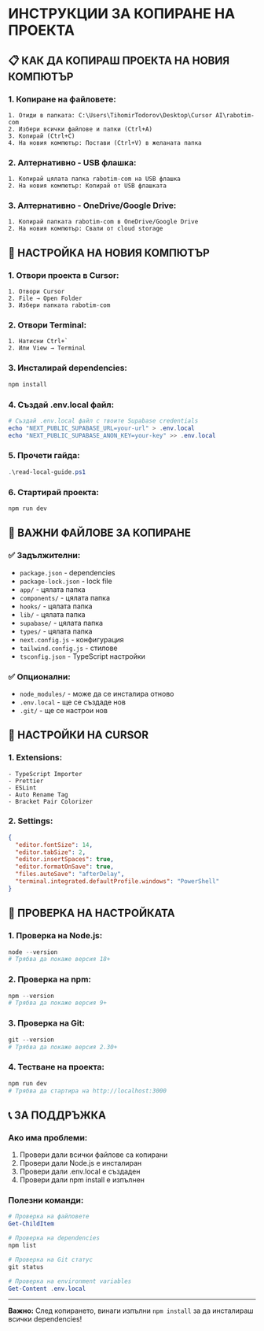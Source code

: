 # ИНСТРУКЦИИ ЗА КОПИРАНЕ НА ПРОЕКТА

## 📋 КАК ДА КОПИРАШ ПРОЕКТА НА НОВИЯ КОМПЮТЪР

### 1. **Копиране на файловете:**
```
1. Отиди в папката: C:\Users\TihomirTodorov\Desktop\Cursor AI\rabotim-com
2. Избери всички файлове и папки (Ctrl+A)
3. Копирай (Ctrl+C)
4. На новия компютър: Постави (Ctrl+V) в желаната папка
```

### 2. **Алтернативно - USB флашка:**
```
1. Копирай цялата папка rabotim-com на USB флашка
2. На новия компютър: Копирай от USB флашката
```

### 3. **Алтернативно - OneDrive/Google Drive:**
```
1. Копирай папката rabotim-com в OneDrive/Google Drive
2. На новия компютър: Свали от cloud storage
```

## 🚀 НАСТРОЙКА НА НОВИЯ КОМПЮТЪР

### 1. **Отвори проекта в Cursor:**
```
1. Отвори Cursor
2. File → Open Folder
3. Избери папката rabotim-com
```

### 2. **Отвори Terminal:**
```
1. Натисни Ctrl+`
2. Или View → Terminal
```

### 3. **Инсталирай dependencies:**
```powershell
npm install
```

### 4. **Създай .env.local файл:**
```powershell
# Създай .env.local файл с твоите Supabase credentials
echo "NEXT_PUBLIC_SUPABASE_URL=your-url" > .env.local
echo "NEXT_PUBLIC_SUPABASE_ANON_KEY=your-key" >> .env.local
```

### 5. **Прочети гайда:**
```powershell
.\read-local-guide.ps1
```

### 6. **Стартирай проекта:**
```powershell
npm run dev
```

## 📁 ВАЖНИ ФАЙЛОВЕ ЗА КОПИРАНЕ

### ✅ **Задължителни:**
- `package.json` - dependencies
- `package-lock.json` - lock file
- `app/` - цялата папка
- `components/` - цялата папка
- `hooks/` - цялата папка
- `lib/` - цялата папка
- `supabase/` - цялата папка
- `types/` - цялата папка
- `next.config.js` - конфигурация
- `tailwind.config.js` - стилове
- `tsconfig.json` - TypeScript настройки

### ✅ **Опционални:**
- `node_modules/` - може да се инсталира отново
- `.env.local` - ще се създаде нов
- `.git/` - ще се настрои нов

## 🔧 НАСТРОЙКИ НА CURSOR

### 1. **Extensions:**
```
- TypeScript Importer
- Prettier
- ESLint
- Auto Rename Tag
- Bracket Pair Colorizer
```

### 2. **Settings:**
```json
{
  "editor.fontSize": 14,
  "editor.tabSize": 2,
  "editor.insertSpaces": true,
  "editor.formatOnSave": true,
  "files.autoSave": "afterDelay",
  "terminal.integrated.defaultProfile.windows": "PowerShell"
}
```

## 🚨 ПРОВЕРКА НА НАСТРОЙКАТА

### 1. **Проверка на Node.js:**
```powershell
node --version
# Трябва да покаже версия 18+
```

### 2. **Проверка на npm:**
```powershell
npm --version
# Трябва да покаже версия 9+
```

### 3. **Проверка на Git:**
```powershell
git --version
# Трябва да покаже версия 2.30+
```

### 4. **Тестване на проекта:**
```powershell
npm run dev
# Трябва да стартира на http://localhost:3000
```

## 📞 ЗА ПОДДРЪЖКА

### Ако има проблеми:
1. Провери дали всички файлове са копирани
2. Провери дали Node.js е инсталиран
3. Провери дали .env.local е създаден
4. Провери дали npm install е изпълнен

### Полезни команди:
```powershell
# Проверка на файловете
Get-ChildItem

# Проверка на dependencies
npm list

# Проверка на Git статус
git status

# Проверка на environment variables
Get-Content .env.local
```

---

**Важно:** След копирането, винаги изпълни `npm install` за да инсталираш всички dependencies!

